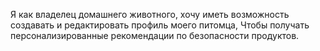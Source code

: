Я как владелец домашнего животного,
хочу иметь возможность создавать и редактировать профиль моего питомца,
Чтобы получать персонализированные рекомендации по безопасности продуктов.
